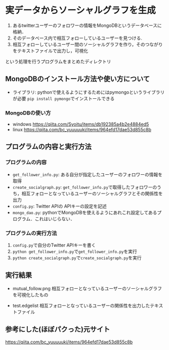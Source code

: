 # 実データからソーシャルグラフを生成
1. あるtwitterユーザーのフォロワーの情報をMongoDBというデータベースに格納．
2. そのデータベース内で相互フォローしているユーザーを見つける.
3. 相互フォローしているユーザー間のソーシャルグラフを作り，そのつながりをテキストファイルで出力し，可視化

という処理を行うプログラムをまとめたディレクトリ

## MongoDBのインストール方法や使い方について
* ライブラリ: 
pythonで使えるようにするためにはpymongoというライブラリが必要
`pip install pymongo`でインストールできる

### MongoDBの使い方
* windows
https://qiita.com/Syoitu/items/db192385a4b2e4884ed5
* linux 
https://qiita.com/bc_yuuuuuki/items/964efd17dae53d855c8b

## プログラムの内容と実行方法
### プログラムの内容
 * `get_follower_info.py`: ある自分が指定したユーザーのフォロワーの情報を取得
 * `create_socialgraph.py`: `get_follower_info.py`で取得したフォロワーのうち，相互フォローとなっているユーザーのソーシャルグラフとその関係性を出力
 * `config.py`: Twitter APIの APIキーの設定を記述
 * `mongo_dao.py`: pythonでMongoDBを使えるようにあれこれ設定してあるプログラム．これはいじらない．
### プログラムの実行方法
 1. `config.py`で自分のTwitter APIキーを書く
 2. `python get_follower_info.py`で`get_follower_info.py`を実行
 3. `python create_socialgraph.py`で`create_socialgraph.py`を実行
 
## 実行結果
* mutual_follow.png 
相互フォローとなっているユーザーのソーシャルグラフを可視化したもの

* test.edgelist 
相互フォローとなっているユーザーの関係性を出力したテキストファイル

## 参考にした(ほぼパクった)元サイト
https://qiita.com/bc_yuuuuuki/items/964efd17dae53d855c8b
